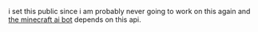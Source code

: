 i set this public since i am probably never going to work on this again and [the minecraft ai bot](https://github.com/nostorian/mineflayer-gpt) depends on this api.
